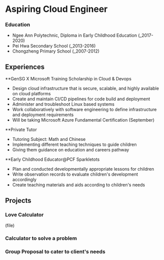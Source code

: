 # Aspiring Cloud Engineer

### Education
- Ngee Ann Polytechnic, Diploma in Early Childhood Education (_2017-2020)
- Pei Hwa Secondary School (_2013-2016)
- Chongzheng Primary School (_2007-2012)


## Experiences
**GenSG X Microsoft Training Scholarship in Cloud & Devops
- Design cloud infrastructure that is secure, scalable, and highly available on cloud platforms
- Create and maintain CI/CD pipelines for code build and deployment
- Administer and troubleshoot Linux based systems
- Work collaboratively with software engineering to define infrastructure and deployment requirements
- Will be taking Microsoft Azure Fundamental Certification (September)

**Private Tutor
- Tutoring Subject: Math and Chinese
- Implementing different teaching techniques to guide children
- Giving them guidance on education and careers pathway

**Early Childhood Educator@PCF Sparkletots
- Plan and conducted developmentally appropriate lessons for children
- Write observation records to evaluate children's development accordingly
- Create teaching materials and aids according to children's needs

## Projects
### Love Calculator 
(file)

### Calculator to solve a problem

### Group Proposal to cater to client's needs
